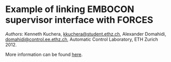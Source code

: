 Example of linking EMBOCON supervisor interface with FORCES
=======================================================================

*Authors*: Kenneth Kuchera, kkuchera@student.ethz.ch, Alexander Domahidi, domahidi@control.ee.ethz.ch, Automatic Control Laboratory, ETH Zurich 2012.

More information can be found [here](http://embocon.org/index.php/Category:GEMS).
